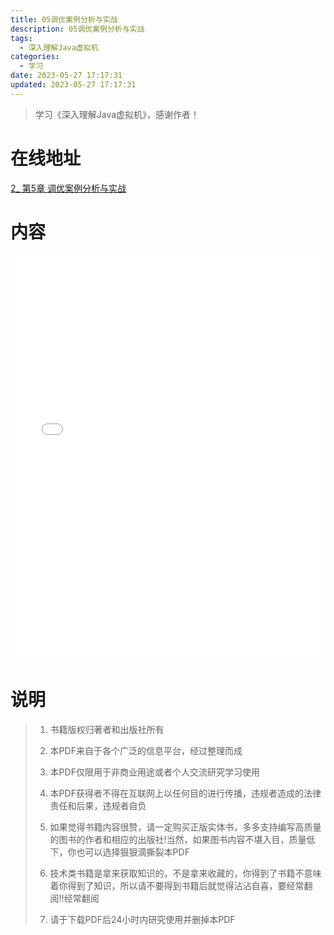 ```yaml
---
title: 05调优案例分析与实战
description: 05调优案例分析与实战
tags:
  - 深入理解Java虚拟机
categories:
  - 学习
date: 2023-05-27 17:17:31
updated: 2023-05-27 17:17:31
---
```


> 学习《深入理解Java虚拟机》，感谢作者！

# 在线地址

<a target="_blank" href="/myjs/pdfjs/web/viewer.html?file=https://raw.githubusercontent.com/lwmfjc/files/main/work/jvm/understanding_the_jvm/2_ 第5章 调优案例分析与实战.pdf">2_ 第5章 调优案例分析与实战</a>

# 内容

<iframe src='/myjs/pdfjs/web/viewer.html?file=https://raw.githubusercontent.com/lwmfjc/files/main/work/jvm/understanding_the_jvm/2_ 第5章 调优案例分析与实战.pdf' style="padding: 0;width:100%;"  style="padding: 0;width:100%;" marginwidth="0" frameborder="no" scrolling="no" height="650px"></iframe>

# 说明

> 1. 书籍版权归著者和出版社所有
> 2. 本PDF来自于各个广泛的信息平台，经过整理而成
>
> 3. 本PDF仅限用于非商业用途或者个人交流研究学习使用
> 4. 本PDF获得者不得在互联网上以任何目的进行传播，违规者造成的法律责任和后果，违规者自负
> 5. 如果觉得书籍内容很赞，请一定购买正版实体书，多多支持编写高质量的图书的作者和相应的出版社!当然，如果图书内容不堪入目，质量低下，你也可以选择狠狠滴撕裂本PDF
> 6. 技术类书籍是拿来获取知识的，不是拿来收藏的，你得到了书籍不意味着你得到了知识，所以请不要得到书籍后就觉得沾沾自喜，要经常翻阅!!经常翻阅
> 7. 请于下载PDF后24小时内研究使用并删掉本PDF

